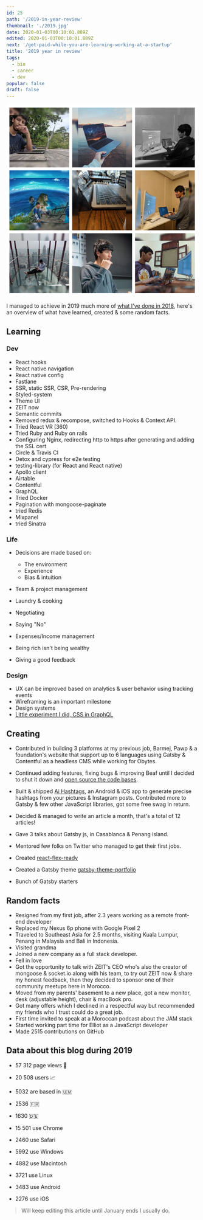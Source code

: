 ```yaml
---
id: 25
path: '/2019-in-year-review'
thumbnail: './2019.jpg'
date: 2020-01-03T00:10:01.889Z
edited: 2020-01-03T00:10:01.889Z
next: '/get-paid-while-you-are-learning-working-at-a-startup'
title: '2019 year in review'
tags:
  - bio
  - career
  - dev
popular: false
draft: false
---
```


![2019 year in review](2019.jpg 'Follow me on Instagram to see more : https://www.instagram.com/smakosh19')

I managed to achieve in 2019 much more of [what I've done in 2018](/2018-year-review), here's an overview of what have learned, created & some random facts.

## Learning

### Dev

- React hooks
- React native navigation
- React native config
- Fastlane
- SSR, static SSR, CSR, Pre-rendering
- Styled-system
- Theme UI
- ZEIT now
- Semantic commits
- Removed redux & recompose, switched to Hooks & Context API.
- Tried React VR (360)
- Tried Ruby and Ruby on rails
- Configuring Nginx, redirecting http to https after generating and adding the SSL cert
- Circle & Travis CI
- Detox and cypress for e2e testing
- testing-library (for React and React native)
- Apollo client
- Airtable
- Contentful
- GraphQL
- Tried Docker
- Pagination with mongoose-paginate
- tried Redis
- Mixpanel
- tried Sinatra

### Life

- Decisions are made based on:

  - The environment
  - Experience
  - Bias & intuition

- Team & project management
- Laundry & cooking
- Negotiating
- Saying "No"
- Expenses/Income management
- Being rich isn't being wealthy
- Giving a good feedback

### Design

- UX can be improved based on analytics & user behavior using tracking events
- Wireframing is an important milestone
- Design systems
- [Little experiment I did, CSS in GraphQL](https://github.com/smakosh/gatsby-design-system-experimental)

## Creating

- Contributed in building 3 platforms at my previous job, Barmej, Pawp & a foundation's website that support up to 6 languages using Gatsby & Contentful as a headless CMS while working for Obytes.

- Continued adding features, fixing bugs & improving Beaf until I decided to shut it down and [open source the code bases](https://github.com/smakosh).

- Built & shipped [Ai Hashtags](https://ai-hashtags.com), an Android & iOS app to generate precise hashtags from your pictures & Instagram posts.
  Contributed more to Gatsby & few other JavaScript libraries, got some free swag in return.

- Decided & managed to write an article a month, that's a total of 12 articles!

- Gave 3 talks about Gatsby js, in Casablanca & Penang island.

- Mentored few folks on Twitter who managed to get their first jobs.

- Created [react-flex-ready](https://github.com/smakosh/react-flex-ready)

- Created a Gatsby theme [gatsby-theme-portfolio](https://github.com/smakosh/gatsby-theme-portfolio)

- Bunch of Gatsby starters

## Random facts

- Resigned from my first job, after 2.3 years working as a remote front-end developer
- Replaced my Nexus 6p phone with Google Pixel 2
- Traveled to Southeast Asia for 2.5 months, visiting Kuala Lumpur, Penang in Malaysia and Bali in Indonesia.
- Visited grandma
- Joined a new company as a full stack developer.
- Fell in love
- Got the opportunity to talk with ZEIT's CEO who's also the creator of mongoose & socket.io along with his team, to try out ZEIT now & share my honest feedback, then they decided to sponsor one of their community meetups here in Morocco.
- Moved from my parents' basement to a new place, got a new monitor, desk (adjustable height), chair & macBook pro.
- Got many offers which I declined in a respectful way but recommended my friends who I trust could do a great job.
- First time invited to speak at a Moroccan podcast about the JAM stack
- Started working part time for Elliot as a JavaScript developer
- Made 2515 contributions on GitHub

## Data about this blog during 2019

- 57 312 page views 👀
- 20 508 users 📈

- 5032 are based in 🇺🇲
- 2536 🇫🇷
- 1630 🇩🇪

- 15 501 use Chrome
- 2460 use Safari

- 5992 use Windows
- 4882 use Macintosh
- 3721 use Linux

- 3483 use Android
- 2276 use iOS

> Will keep editing this article until January ends I usually do.
